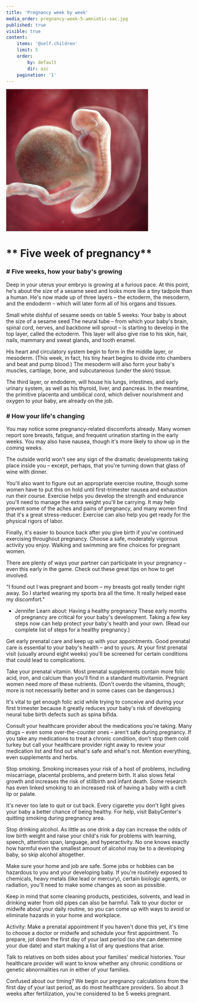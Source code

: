 ```yaml
---
title: 'Pregnancy week by week'
media_order: pregnancy-week-5-amniotic-sac.jpg
published: true
visible: true
content:
    items: '@self.children'
    limit: 5
    order:
        by: default
        dir: asc
    pagination: '1'
---
```


![](pregnancy-week-5-amniotic-sac.jpg)

#   **   Five week of pregnancy**
  
 
  
### #  Five weeks, how your baby's growing
Deep in your uterus your embryo is growing at a furious pace. At this point, he's about the size of a sesame seed and looks more like a tiny tadpole than a human. He's now made up of three layers – the ectoderm, the mesoderm, and the endoderm – which will later form all of his organs and tissues.

Small white dishful of sesame seeds on table
5 weeks: Your baby is about the size of a sesame seed
The neural tube – from which your baby's brain, spinal cord, nerves, and backbone will sprout – is starting to develop in the top layer, called the ectoderm. This layer will also give rise to his skin, hair, nails, mammary and sweat glands, and tooth enamel.

His heart and circulatory system begin to form in the middle layer, or mesoderm. (This week, in fact, his tiny heart begins to divide into chambers and beat and pump blood.) The mesoderm will also form your baby's muscles, cartilage, bone, and subcutaneous (under the skin) tissue.

The third layer, or endoderm, will house his lungs, intestines, and early urinary system, as well as his thyroid, liver, and pancreas. In the meantime, the primitive placenta and umbilical cord, which deliver nourishment and oxygen to your baby, are already on the job.

### # How your life's changing
You may notice some pregnancy-related discomforts already. Many women report sore breasts, fatigue, and frequent urination starting in the early weeks. You may also have nausea, though it's more likely to show up in the coming weeks.

The outside world won't see any sign of the dramatic developments taking place inside you – except, perhaps, that you're turning down that glass of wine with dinner.

You'll also want to figure out an appropriate exercise routine, though some women have to put this on hold until first-trimester nausea and exhaustion run their course. Exercise helps you develop the strength and endurance you'll need to manage the extra weight you'll be carrying. It may help prevent some of the aches and pains of pregnancy, and many women find that it's a great stress-reducer. Exercise can also help you get ready for the physical rigors of labor.

Finally, it's easier to bounce back after you give birth if you've continued exercising throughout pregnancy. Choose a safe, moderately vigorous activity you enjoy. Walking and swimming are fine choices for pregnant women.

There are plenty of ways your partner can participate in your pregnancy – even this early in the game. Check out these great tips on how to get involved.

"I found out I was pregnant and boom – my breasts got really tender right away. So I started wearing my sports bra all the time. It really helped ease my discomfort."
- Jennifer
Learn about: Having a healthy pregnancy
These early months of pregnancy are critical for your baby's development. Taking a few key steps now can help protect your baby's health and your own. (Read our complete list of steps for a healthy pregnancy.)

Get early prenatal care and keep up with your appointments. Good prenatal care is essential to your baby's health – and to yours. At your first prenatal visit (usually around eight weeks) you'll be screened for certain conditions that could lead to complications.

Take your prenatal vitamin. Most prenatal supplements contain more folic acid, iron, and calcium than you'll find in a standard multivitamin. Pregnant women need more of these nutrients. (Don't overdo the vitamins, though; more is not necessarily better and in some cases can be dangerous.)

It's vital to get enough folic acid while trying to conceive and during your first trimester because it greatly reduces your baby's risk of developing neural tube birth defects such as spina bifida.

Consult your healthcare provider about the medications you're taking. Many drugs – even some over-the-counter ones – aren't safe during pregnancy. If you take any medications to treat a chronic condition, don't stop them cold turkey but call your healthcare provider right away to review your medication list and find out what's safe and what's not. Mention everything, even supplements and herbs.

Stop smoking. Smoking increases your risk of a host of problems, including miscarriage, placental problems, and preterm birth. It also slows fetal growth and increases the risk of stillbirth and infant death. Some research has even linked smoking to an increased risk of having a baby with a cleft lip or palate.

It's never too late to quit or cut back. Every cigarette you don't light gives your baby a better chance of being healthy. For help, visit BabyCenter's quitting smoking during pregnancy area.

Stop drinking alcohol. As little as one drink a day can increase the odds of low birth weight and raise your child's risk for problems with learning, speech, attention span, language, and hyperactivity. No one knows exactly how harmful even the smallest amount of alcohol may be to a developing baby, so skip alcohol altogether.

Make sure your home and job are safe. Some jobs or hobbies can be hazardous to you and your developing baby. If you're routinely exposed to chemicals, heavy metals (like lead or mercury), certain biologic agents, or radiation, you'll need to make some changes as soon as possible.

Keep in mind that some cleaning products, pesticides, solvents, and lead in drinking water from old pipes can also be harmful. Talk to your doctor or midwife about your daily routine, so you can come up with ways to avoid or eliminate hazards in your home and workplace.

Activity: Make a prenatal appointment
If you haven't done this yet, it's time to choose a doctor or midwife and schedule your first appointment. To prepare, jot down the first day of your last period (so she can determine your due date) and start making a list of any questions that arise.

Talk to relatives on both sides about your families' medical histories. Your healthcare provider will want to know whether any chronic conditions or genetic abnormalities run in either of your families.

Confused about our timing? We begin our pregnancy calculations from the first day of your last period, as do most healthcare providers. So about 3 weeks after fertilization, you're considered to be 5 weeks pregnant.